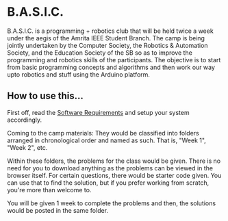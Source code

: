 # B.A.S.I.C.
  B.A.S.I.C. is a programming + robotics club that will be held twice a week under the aegis of the Amrita IEEE Student Branch. The camp is being jointly undertaken by the Computer Society, the Robotics & Automation Society, and the Education Society of the SB so as to improve the programming and robotics skills of the participants. The objective is to start from basic programming concepts and algorithms and then work our way upto robotics and stuff using the Arduino platform.
  
## How to use this...

First off, read the [Software Requirements](https://github.com/aravindharinair/BASIC/blob/master/Software%20Requirements.md) and setup your system accordingly.

Coming to the camp materials: They would be classified into folders arranged in chronological order and named as such. That is, "Week 1", "Week 2", etc.

Within these folders, the problems for the class would be given. There is no need for you to download anything as the problems can be viewed in the browser itself. For certain questions, there would be starter code given. You can use that to find the solution, but if you prefer working from scratch, you're more than welcome to.

You will be given 1 week to complete the problems and then, the solutions would be posted in the same folder.

